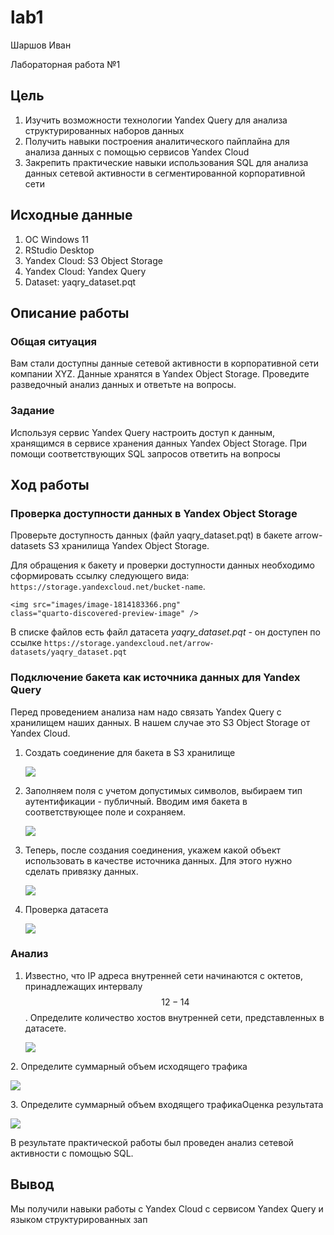 # lab1

Шаршов Иван

Лабораторная работа №1

## Цель

1.  Изучить возможности технологии Yandex Query для анализа структурированных наборов данных
2.  Получить навыки построения аналитического пайплайна для анализа данных с помощью сервисов Yandex Cloud
3.  Закрепить практические навыки использования SQL для анализа данных сетевой активности в сегментированной корпоративной сети

## Исходные данные

1.  ОС Windows 11
2.  RStudio Desktop
3.  Yandex Cloud: S3 Object Storage
4.  Yandex Cloud: Yandex Query
5.  Dataset: yaqry_dataset.pqt

## Описание работы

### Общая ситуация

Вам стали доступны данные сетевой активности в корпоративной сети компании XYZ. Данные хранятся в Yandex Object Storage. Проведите разведочный анализ данных и ответьте на вопросы.

### Задание

Используя сервис Yandex Query настроить доступ к данным, хранящимся в сервисе хранения данных Yandex Object Storage. При помощи соответствующих SQL запросов ответить на вопросы

## Ход работы

### Проверка доступности данных в Yandex Object Storage

Проверьте доступность данных (файл yaqry_dataset.pqt) в бакете arrow-datasets S3 хранилища Yandex Object Storage.

Для обращения к бакету и проверки доступности данных необходимо сформировать ссылку следующего вида: `https://storage.yandexcloud.net/bucket-name`.

```{=html}
<img src="images/image-1814183366.png"
class="quarto-discovered-preview-image" />
```
В списке файлов есть файл датасета *yaqry_dataset.pqt* - он доступен по ссылке `https://storage.yandexcloud.net/arrow-datasets/yaqry_dataset.pqt`

### Подключение бакета как источника данных для Yandex Query

Перед проведением анализа нам надо связать Yandex Query с хранилищем наших данных. В нашем случае это S3 Object Storage от Yandex Cloud.

1.  Создать соединение для бакета в S3 хранилище

    ![](images/image-1075522976.png)

2.  Заполняем поля с учетом допустимых символов, выбираем тип аутентификации - публичный. Вводим имя бакета в соответствующее поле и сохраняем.

    ![](images/image-1743670678.png)

3.  Теперь, после создания соединения, укажем какой объект использовать в качестве источника данных. Для этого нужно сделать привязку данных.

    ![](images/image-405935263.png)

4.  Проверка датасета

    ![](images/image-2122487441.png)

### Анализ

1.  Известно, что IP адреса внутренней сети начинаются с октетов, принадлежащих интервалу $$12-14$$. Определите количество хостов внутренней сети, представленных в датасете.

    ![](images/image-1651489288.png)

2\. Определите суммарный объем исходящего трафика

![](images/image-1023008575.png)

3\. Определите суммарный объем входящего трафикаОценка результата

![](images/image-2032911438.png)

В результате практической работы был проведен анализ сетевой активности с помощью SQL.

## Вывод

Мы получили навыки работы с Yandex Cloud с сервисом Yandex Query и языком структурированных зап

